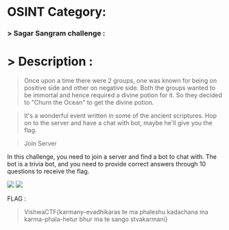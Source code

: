 # OSINT Category:

### > Sagar Sangram challenge :

# > Description :

> Once upon a time there were 2 groups, one was known for being on positive side and other on negative side. Both the groups wanted to be immortal and hence required a divine potion for it. So they decided to "Churn the Ocean" to get the divine potion.

>It's a wonderful event written in some of the ancient scriptures. Hop on to the server and have a chat with bot, maybe he'll give you the flag.

>Join Server


In this challenge, you need to join a server and find a bot to chat with. The bot is a trivia bot, and you need to provide correct answers through 10 questions to receive the flag.

![](https://cdn.discordapp.com/attachments/1067452256686981161/1213943665278460004/Screen_Shot_2024-03-03_at_9.18.17_PM.png?ex=65f75023&is=65e4db23&hm=9f722588028687bca151b34364c84e576afe881e7ae0a576041b07f9f58711ba&)
![](https://cdn.discordapp.com/attachments/1067452256686981161/1213943665735770112/Screen_Shot_2024-03-03_at_9.18.32_PM.png?ex=65f75023&is=65e4db23&hm=f9aaeaeb0224df5fee581f2918b5642b53c50a594bea20651a840cdbe220141d&)

FLAG : 
> VishwaCTF{karmany-evadhikaras te ma phaleshu kadachana ma karma-phala-hetur bhur ma te sango stvakarmani}
